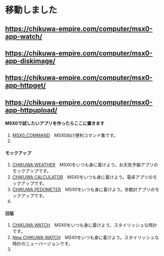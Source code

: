 # 移動しました
## https://chikuwa-empire.com/computer/msx0-app-watch/
## https://chikuwa-empire.com/computer/msx0-app-diskimage/
## https://chikuwa-empire.com/computer/msx0-app-httpget/
## https://chikuwa-empire.com/computer/msx0-app-httpupload/

#### MSX0で試したいアプリを作ったらここに置きます
1. [MSX0_COMMAND](https://github.com/chikuwa-empire/msx0-iot/tree/main/MSX0_COMMAND)　MSX0向け便利コマンド集です。
1.

#### モックアップ
1. [CHIKUWA WEATHER](https://github.com/chikuwa-empire/msx0-iot/tree/main/CHIKUWA_WEATHER)　MSX0をいつも身に着けよう。お天気予報アプリのモックアップです。
1. [CHIKUWA CALCULATOR](https://github.com/chikuwa-empire/msx0-iot/tree/main/CHIKUWA_CALCULATOR)　MSX0をいつも身に着けよう。電卓アプリのモックアップです。
1. [CHIKUWA PEDOMETER](https://github.com/chikuwa-empire/msx0-iot/tree/main/CHIKUWA_PEDOMETER)　MSX0をいつも身に着けよう。歩数計アプリのモックアップです。
1.

#### 旧版
1. [CHIKUWA WATCH](https://github.com/chikuwa-empire/msx0-iot/tree/main/CHIKUWA_WATCH)　MSX0をいつも身に着けよう。スタイリッシュな時計です。
1. [New CHIKUWA WATCH](https://github.com/chikuwa-empire/msx0-iot/tree/main/NEW_CHIKUWA_WATCH)　MSX0をいつも身に着けよう。スタイリッシュな時計のニューバージョンです。
1.
